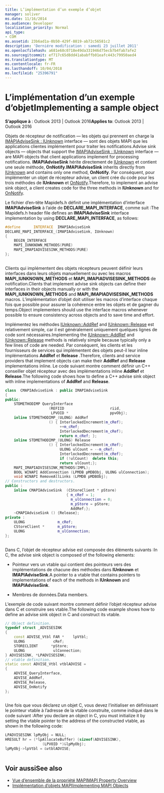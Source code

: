 ```yaml
---
title: L’implémentation d’un exemple d’objet
manager: soliver
ms.date: 11/16/2014
ms.audience: Developer
localization_priority: Normal
api_type:
- COM
ms.assetid: 23b6ad1a-0b50-429f-8819-ab72c56581c2
description: 'Derniére modification : samedi 23 juillet 2011'
ms.openlocfilehash: a681e68c0718e49da331946d75ecb7b4fab7afe2
ms.sourcegitcommit: ef717c65d8dd41ababffb01eafc443c79950aed4
ms.translationtype: MT
ms.contentlocale: fr-FR
ms.lasthandoff: 10/04/2018
ms.locfileid: "25396791"
---
```

# <a name="implementing-a-sample-object"></a><span data-ttu-id="0644d-103">L’implémentation d’un exemple d’objet</span><span class="sxs-lookup"><span data-stu-id="0644d-103">Implementing a sample object</span></span>

<span data-ttu-id="0644d-104">**S’applique à** : Outlook 2013 | Outlook 2016</span><span class="sxs-lookup"><span data-stu-id="0644d-104">**Applies to**: Outlook 2013 | Outlook 2016</span></span> 
  
<span data-ttu-id="0644d-105">Objets de récepteur de notification — les objets qui prennent en charge la [IMAPIAdviseSink : IUnknown](imapiadvisesinkiunknown.md) interface — sont des objets MAPI que les applications clientes implémentent pour traiter les notifications.</span><span class="sxs-lookup"><span data-stu-id="0644d-105">Advise sink objects — objects that support the [IMAPIAdviseSink : IUnknown](imapiadvisesinkiunknown.md) interface — are MAPI objects that client applications implement for processing notifications.</span></span> <span data-ttu-id="0644d-106">**IMAPIAdviseSink** hérite directement de [IUnknown](https://msdn.microsoft.com/library/ms680509%28v=VS.85%29.aspx) et contient une seule méthode, **OnNotify**.</span><span class="sxs-lookup"><span data-stu-id="0644d-106">**IMAPIAdviseSink** inherits directly from [IUnknown](https://msdn.microsoft.com/library/ms680509%28v=VS.85%29.aspx) and contains only one method, **OnNotify**.</span></span> <span data-ttu-id="0644d-107">Par conséquent, pour implémenter un objet de récepteur advise, un client crée du code pour les trois méthodes de **IUnknown** et [OnNotify](imapiadvisesink-onnotify.md).</span><span class="sxs-lookup"><span data-stu-id="0644d-107">Therefore, to implement an advise sink object, a client creates code for the three methods in **IUnknown** and for [OnNotify](imapiadvisesink-onnotify.md).</span></span>
  
<span data-ttu-id="0644d-108">Le fichier d’en-tête Mapidefs.h définit une implémentation d’interface **IMAPIAdviseSink** à l’aide de **DECLARE_MAPI_INTERFACE**, comme suit :</span><span class="sxs-lookup"><span data-stu-id="0644d-108">The Mapidefs.h header file defines an **IMAPIAdviseSink** interface implementation by using **DECLARE_MAPI_INTERFACE**, as follows:</span></span>
  
```cpp
#define      INTERFACE  IMAPIAdviseSink
DECLARE_MAPI_INTERFACE_(IMAPIAdviseSink, IUnknown)
{
    BEGIN_INTERFACE
    MAPI_IUNKNOWN_METHODS(PURE)
    MAPI_IMAPIADVISESINK_METHODS(PURE)
};
 
```

<span data-ttu-id="0644d-109">Clients qui implémentent des objets récepteurs peuvent définir leurs interfaces dans leurs objets manuellement ou avec les macros **MAPI_IUNKNOWN_METHODS** et **MAPI_IMAPIADVISESINK_METHODS** de notification.</span><span class="sxs-lookup"><span data-stu-id="0644d-109">Clients that implement advise sink objects can define their interfaces in their objects manually or with the **MAPI_IUNKNOWN_METHODS** and **MAPI_IMAPIADVISESINK_METHODS** macros.</span></span> <span data-ttu-id="0644d-110">L’implémentation d’objet doit utiliser les macros d’interface chaque fois que possible pour assurer la cohérence entre les objets et de gagner du temps.</span><span class="sxs-lookup"><span data-stu-id="0644d-110">Object implementers should use the interface macros whenever possible to ensure consistency across objects and to save time and effort.</span></span> 
  
<span data-ttu-id="0644d-111">Implémentez les méthodes [IUnknown::AddRef](https://msdn.microsoft.com/library/ms691379%28v=VS.85%29.aspx) and [IUnknown::Release](https://msdn.microsoft.com/library/ms682317%28v=VS.85%29.aspx) est relativement simple, car il est généralement uniquement quelques lignes de code sont nécessaires.</span><span class="sxs-lookup"><span data-stu-id="0644d-111">Implementing the [IUnknown::AddRef](https://msdn.microsoft.com/library/ms691379%28v=VS.85%29.aspx) and [IUnknown::Release](https://msdn.microsoft.com/library/ms682317%28v=VS.85%29.aspx) methods is relatively simple because typically only a few lines of code are needed.</span></span> <span data-ttu-id="0644d-112">Par conséquent, les clients et les fournisseurs de services qui implémentent des objets peut-il leur inline implémentations **AddRef** et **Release** .</span><span class="sxs-lookup"><span data-stu-id="0644d-112">Therefore, clients and service providers that implement objects can make their **AddRef** and **Release** implementations inline.</span></span> <span data-ttu-id="0644d-113">Le code suivant montre comment définir un C++ conseiller objet récepteur avec des implémentations inline **AddRef** et **Release**.</span><span class="sxs-lookup"><span data-stu-id="0644d-113">The following code shows how to define a C++ advise sink object with inline implementations of **AddRef** and **Release**.</span></span>
  
```cpp
class  CMAPIAdviseSink : public IMAPIAdviseSink
{
public:
    STDMETHODIMP QueryInterface
                    (REFIID                     riid,
                     LPVOID *                   ppvObj);
    inline STDMETHODIMP_(ULONG) AddRef
                    () { InterlockedIncrement(m_cRef);
                         ++m_cRef;
                         InterlockedDecrement(m_cRef);
                         return m_cRef; };
    inline STDMETHODIMP_(ULONG) Release
                    () { InterlockedIncrement(m_cRef);
                         ULONG ulCount = --m_cRef;
                         InterlockedDecrement(m_cRef);
                         if (!ulCount)  delete this;
                         return ulCount;};
    MAPI_IMAPIADVISESINK_METHODS(IMPL);
    BOOL WINAPI AddConnection (LPMDB pMDBObj, ULONG ulConnection);
    void WINAPI RemoveAllLinks (LPMDB pMDBObj);
// Constructors and destructors.
public :
    inline CMAPIAdviseSink  (CStoreClient * pStore)
                            { m_cRef = 1;
                              m_ulConnection = 0;
                              m_pStore = pStore;
                              AddRef;};
    ~CMAPIAdviseSink () {Release};
private :
    ULONG               m_cRef;
    CStoreClient *      m_pStore;
    ULONG               m_ulConnection;
};
 
```

<span data-ttu-id="0644d-114">Dans C, l’objet de récepteur advise est composée des éléments suivants :</span><span class="sxs-lookup"><span data-stu-id="0644d-114">In C, the advise sink object is composed of the following elements:</span></span>
  
- <span data-ttu-id="0644d-115">Pointeur vers un vtable qui contient des pointeurs vers des implémentations de chacune des méthodes dans **IUnknown** et **IMAPIAdviseSink**.</span><span class="sxs-lookup"><span data-stu-id="0644d-115">A pointer to a vtable that contains pointers to implementations of each of the methods in **IUnknown** and **IMAPIAdviseSink**.</span></span>
    
- <span data-ttu-id="0644d-116">Membres de données.</span><span class="sxs-lookup"><span data-stu-id="0644d-116">Data members.</span></span>
    
<span data-ttu-id="0644d-117">L’exemple de code suivant montre comment définir l’objet récepteur advise dans C et construire ses vtable.</span><span class="sxs-lookup"><span data-stu-id="0644d-117">The following code example shows how to define an advise sink object in C and construct its vtable.</span></span> 
  
```cpp
// Object definition.
typedef struct _ADVISESINK
{
    const ADVISE_Vtbl FAR *    lpVtbl;
    ULONG             cRef;
    STORECLIENT      *pStore;
    ULONG             ulConnection;
} ADVISESINK, *LPADVISESINK;
// vtable definition.
static const ADVISE_Vtbl vtblADVISE =
{
    ADVISE_QueryInterface,
    ADVISE_AddRef,
    ADVISE_Release,
    ADVISE_OnNotify
};
 
```

<span data-ttu-id="0644d-118">Une fois que vous déclarez un objet C, vous devez l’initialiser en définissant le pointeur vtable à l’adresse de la vtable construite, comme indiqué dans le code suivant :</span><span class="sxs-lookup"><span data-stu-id="0644d-118">After you declare an object in C, you must initialize it by setting the vtable pointer to the address of the constructed vtable, as shown in the following code:</span></span>
  
```cpp
LPADVISESINK lpMyObj = NULL;
HRESULT hr = (*lpAllocateBuffer) (sizeof(ADVISESINK),
                 (LPVOID *)&lpMyObj);
lpMyObj->lpVtbl = &vtblADVISE;
 
```

## <a name="see-also"></a><span data-ttu-id="0644d-119">Voir aussi</span><span class="sxs-lookup"><span data-stu-id="0644d-119">See also</span></span>

- [<span data-ttu-id="0644d-120">Vue d’ensemble de la propriété MAPI</span><span class="sxs-lookup"><span data-stu-id="0644d-120">MAPI Property Overview</span></span>](mapi-property-overview.md)
- [<span data-ttu-id="0644d-121">Implémentation d’objets MAPI</span><span class="sxs-lookup"><span data-stu-id="0644d-121">Implementing MAPI Objects</span></span>](implementing-mapi-objects.md)

